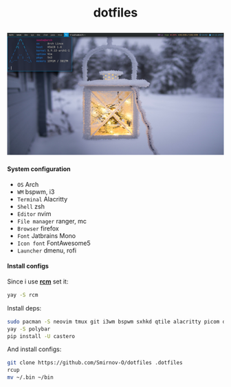 <h1 align="center">dotfiles</h1>

![](./config/qtile/screen.png)
------------------------------

#### System configuration
- `OS` Arch
- `WM` bspwm, i3
- `Terminal` Alacritty
- `Shell` zsh
- `Editor` nvim
- `File manager` ranger, mc
- `Browser` firefox
- `Font` Jatbrains Mono
- `Icon font` FontAwesome5
- `Launcher` dmenu, rofi

#### Install configs
Since i use **[rcm](https://github.com/thoughtbot/rcm)** set it:
~~~bash
yay -S rcm
~~~

Install deps:
~~~bash
sudo pacman -S neovim tmux git i3wm bspwm sxhkd qtile alacritty picom dunst ranger firefox ttf-font-awesome ttf-jetbrains-mono rofi zsh zathura redshift
yay -S polybar
pip install -U castero
~~~


And install configs:
~~~bash
git clone https://github.com/Smirnov-O/dotfiles .dotfiles
rcup
mv ~/.bin ~/bin
~~~